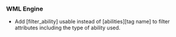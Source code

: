 ### WML Engine
   * Add [filter_ability] usable instead of [abilities][tag name] to filter attributes including the type of ability used.